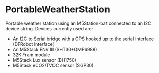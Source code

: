 # PortableWeatherStation

Portable weather station using an M5Station-bat connected to an I2C device string.
Devices currently used are:

+ An I2C to Serial bridge with a GPS hooked up to the serial interface (DFRobot Interface)
+ An M5Stack ENV III (SHT30+QMP6988)
+ 32K Fram module
+ M5Stack Lux sensor (BH1750)
+ M5Stack eCO2/TVOC sensor (SGP30)
